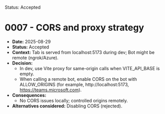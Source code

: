Status: Accepted
# 0007 - CORS and proxy strategy

- **Date:** 2025-08-29
- **Status:** Accepted
- **Context:** Tab is served from localhost:5173 during dev; Bot might be remote (ngrok/Azure).
- **Decision:**
  - In dev, use Vite proxy for same-origin calls when VITE_API_BASE is empty.
  - When calling a remote bot, enable CORS on the bot with ALLOW_ORIGINS (for example, http://localhost:5173, https://teams.microsoft.com).
- **Consequences:**
  - No CORS issues locally; controlled origins remotely.
- **Alternatives considered:** Disabling CORS (rejected).
